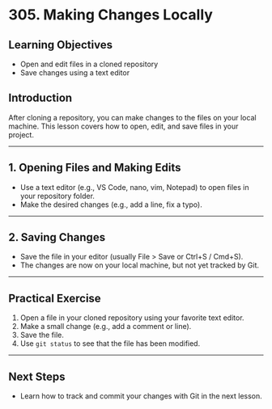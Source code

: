 # 305. Making Changes Locally

## Learning Objectives

- Open and edit files in a cloned repository
- Save changes using a text editor

## Introduction

After cloning a repository, you can make changes to the files on your local machine. This lesson covers how to open, edit, and save files in your project.

---

## 1. Opening Files and Making Edits

- Use a text editor (e.g., VS Code, nano, vim, Notepad) to open files in your repository folder.
- Make the desired changes (e.g., add a line, fix a typo).

---

## 2. Saving Changes

- Save the file in your editor (usually File > Save or Ctrl+S / Cmd+S).
- The changes are now on your local machine, but not yet tracked by Git.

---

## Practical Exercise

1. Open a file in your cloned repository using your favorite text editor.
2. Make a small change (e.g., add a comment or line).
3. Save the file.
4. Use `git status` to see that the file has been modified.

---

## Next Steps

- Learn how to track and commit your changes with Git in the next lesson.
